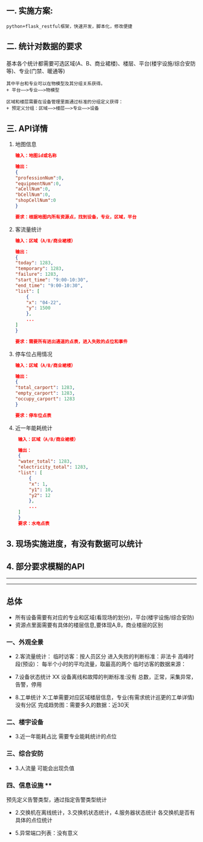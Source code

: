 
## 一. 实施方案: 

    python+flask_restful框架，快速开发，脚本化，修改便捷


## <p colro='#BBBBBB'>二. 统计对数据的要求</p>

基本各个统计都需要可选区域(A、B、商业裙楼)、楼层、平台(楼宇设施/综合安防等)、专业(门禁、暖通等)
    
    其中平台和专业可以在物模型及其分组关系获得。
    + 平台——>专业——>物模型

    区域和楼层需要在设备管理里面通过标准的分组定义获得：
    + 预定义分组：区域——>楼层——>专业——>设备

## 三. API详情

1. 地图信息
   
    ``` json
    输入：地图id或名称

    输出：
    {
    "professionNum":0,
    "equipmentNum":0,
    "aCellNum":0,
    "bCellNum":0,
    "shopCellNum":0
    }

    要求：根据地图内所有资源点，找到设备，专业，区域，平台

    ```

2. 客流量统计
    ``` json
    输入：区域（A/B/商业裙楼）

    输出：
    {
    "today": 1283,
    "temporary": 1283,
    "failure": 1283,
    "start_time": "9:00-10:30",
    "end_time": "9:00-10:30",
    "list": [
        {
        "x": "04-22",
        "y": 1500
        },
        ...
    ]
    }

    要求：需要所有进出通道的点表，进入失败的点位和事件

    ```

3. 停车位占用情况  
    ``` json
    输入：区域（A/B/商业裙楼）

    输出：
    {
    "total_carport": 1283,
    "empty_carport": 1283,
    "occupy_carport": 1283
    }

    要求：停车位点表

    ```

4. 近一年能耗统计
   ``` json
    输入：区域（A/B/商业裙楼）

    输出：
    {
    "water_total": 1283,
    "electricity_total": 1283,
    "list": [
        {
        "x": 1,
        "y1": 10,
        "y2": 12
        },
        ...
    ]
    }
    要求：水电点表

    ```

## 3. 现场实施进度，有没有数据可以统计
## 4. 部分要求模糊的API

---
---

## 总体
+ 所有设备需要有对应的专业和区域(看现场的划分)，平台(楼宇设施/综合安防)
+ 资源点里面需要有具体的楼层信息,要体现A,B，商业楼层的区别

### 一、外观全景
+ 2.客流量统计：
    临时访客：按人员区分
    进入失败的判断标准：非法卡
    高峰时段(预设)： 每半个小时的平均流量，取最高的两个
    临时访客的数据来源：

+ 7.设备状态统计 XX
    设备离线和故障的判断标准:没有
    总数，正常，采集异常，告警，停用


+ 8.工单统计
    X:工单需要对应区域楼层信息，专业(有需求统计巡更的工单详情)
    没有分区
    完成趋势图：需要多久的数据：近30天

### 二、楼宇设备

+ 3.近一年能耗占比
    需要专业能耗统计的点位

### 三、综合安防

+ 3.人流量
    可能会出现负值


### 四、信息设施 **
预先定义告警类型，通过指定告警类型统计
+ 2.交换机在离线统计，3.交换机状态统计，4.服务器状态统计
    各交换机是否有具体的点位统计

+ 5.异常端口列表：没有意义

